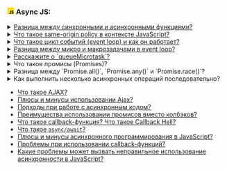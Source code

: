<h3>
  <img src="../assets/JavaScript.png" width="16" height="16" />
  <span>Async JS:</span>
</h3>

<details>
<summary><a href="https://youtu.be/kx3dR6ztICU?t=681">Разница между синхронными и асинхронными функциями?</a></summary>
    <br/>
- Синхронные функции блокируют выполнение операций javaScript, а асинхронные нет
</details>

<details>
<summary><a href="https://youtu.be/IooJ3P2VUYs?t=612">Что такое same-origin policy в контексте JavaScript?</a></summary>
    <br/>
- Это ограничение на выполнение запросов на домены отличные от домена с которого было загружено приложение. Для разрешения таких запросов используется cors в заголовках header
</details>

<details>
<summary><a href="https://youtu.be/w-vUj0gHGgg?t=293">Что такое цикл событий (event loop) и как он работает?</a></summary>
    <br/>
- Это бесконечный цикл для выполнения синхронных и асинхронных операций в JS. состоит из Stack, Web API, Callback queue, Event loop
</details>

<details>
<summary><a href="https://youtu.be/hL5yFo9Pms4?t=249">Разница между микро и макрозадачами в event loop?</a></summary>
    <br/>
- Макро задачи выполняются после того стек вызова пуст и это задачи типа timeout, events.
  - Микро задачи выполняются перед макро задачами после опустошения стека вызова setMicroTask, async, promise callback.
</details>

<details>
<summary><a href="https://youtu.be/hL5yFo9Pms4?t=330">Расскажите о `queueMicrotask`?</a></summary>
    <br/>
- Микро задачи выполняются перед макро задачами после опустошения стека вызова setMicroTask, async, promise callback.
</details>

<details>
<summary><a href="https://youtu.be/G4iYlbilozM?t=371"></a>Что такое промисы (Promises)?</summary>
    <br/>
- это объекты в JavaScript, которые представляют собой результат асинхронной операции, которая может быть завершена успешно (resolved) или с ошибкой (rejected) в будущем. Промисы используются для управления асинхронным кодом и облегчают работу с колбэками и цепочкой асинхронных операций.
</details>

<details>
<summary><a href="https://youtu.be/XtQPrt8G0n8?t=782"></a>Разница между `Promise.all()`, `Promise.any()` и `Promise.race()`?</summary>
    <br/>
- Promise.all() - Разрешается только тогда, когда все промисы из массива успешно разрешены (resolved). если reject хоть один, то выкидывает ошибку.    <br/>
  - Promise.allSettled() - Разрешается только тогда, когда все промисы из массива успешно разрешены (resolved). если reject хоть один, даже если будет ошибка.    <br/>
  - Promise.any() - Разрешается, когда хотя бы один из промисов из массива успешно разрешается (resolved).   <br/>
  - Promise.race() - Разрешается, когда первый промис из массива разрешается или отклоняется.
</details>

<details>
<summary><a href="https://youtu.be/t0sdlbA6yA8?t=599"></a>Как выполнить несколько асинхронных операций последовательно?</summary>
    <br/>
- Цепочка из then в которой вызваются последовательно асинхронные операции в зависимости от прошлых результатов.   <br/>
  - Async/await
</details>


- [Что такое AJAX?](https://youtu.be/IooJ3P2VUYs?t=547)
- [Плюсы и минусы использовании Ajax?](https://youtu.be/yvOXvZ8aEFo?t=352)
- [Подходы при работе с асинхронным кодом?](https://youtu.be/yvOXvZ8aEFo?t=410)
- [Преимущества использовании промисов вместо колбэков?](https://youtu.be/yvOXvZ8aEFo?t=481)
- [Что такое callback-функция? Что такое Callback Hell?](https://youtu.be/V-m0sQ-hW58?t=348)
- [Что такое `async/await`?](https://youtu.be/V-m0sQ-hW58?t=417)
- [Плюсы и минусы асинхронного программирования в JavaScript?](https://youtu.be/t0sdlbA6yA8?t=460)
- [Проблемы при использовании callback-функций?](https://youtu.be/t0sdlbA6yA8?t=540)
- [Какие проблемы может вызвать неправильное использование асинхронности в JavaScript?](https://youtu.be/t0sdlbA6yA8?t=657)
